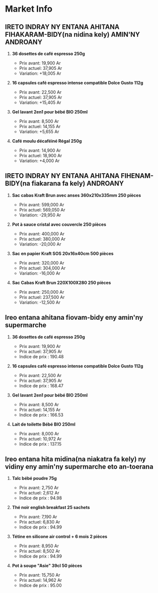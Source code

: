 # Market Info

## IRETO INDRAY NY ENTANA AHITANA FIHAKARAM-BIDY(na nidina kely) AMIN'NY ANDROANY

1. **36 dosettes de café espresso 250g**
   - Prix avant: 19,900 Ar
   - Prix actuel: 37,905 Ar
   - Variation: +18,005 Ar

2. **16 capsules café espresso intense compatible Dolce Gusto 112g**
   - Prix avant: 22,500 Ar
   - Prix actuel: 37,905 Ar
   - Variation: +15,405 Ar

3. **Gel lavant 2en1 pour bébé BIO 250ml**
   - Prix avant: 8,500 Ar
   - Prix actuel: 14,155 Ar
   - Variation: +5,655 Ar

4. **Café moulu décaféiné Régal 250g**
   - Prix avant: 14,900 Ar
   - Prix actuel: 18,900 Ar
   - Variation: +4,000 Ar

## IRETO INDRAY NY ENTANA AHITANA FIHENAM-BIDY(na fiakarana fa kely) ANDROANY

1. **Sac cabas Kraft Brun avec anses 360x210x335mm 250 pièces**
   - Prix avant: 599,000 Ar
   - Prix actuel: 569,050 Ar
   - Variation: -29,950 Ar

2. **Pot à sauce cristal avec couvercle 250 pièces**
   - Prix avant: 400,000 Ar
   - Prix actuel: 380,000 Ar
   - Variation: -20,000 Ar

3. **Sac en papier Kraft SOS 20x16x40cm 500 pièces**
   - Prix avant: 320,000 Ar
   - Prix actuel: 304,000 Ar
   - Variation: -16,000 Ar

4. **Sac Cabas Kraft Brun 220X100X280 250 pièces**
   - Prix avant: 250,000 Ar
   - Prix actuel: 237,500 Ar
   - Variation: -12,500 Ar

## Ireo entana ahitana fiovam-bidy eny amin'ny supermarche

1. **36 dosettes de café espresso 250g**
   - Prix avant: 19,900 Ar
   - Prix actuel: 37,905 Ar
   - Indice de prix : 190.48

2. **16 capsules café espresso intense compatible Dolce Gusto 112g**
   - Prix avant: 22,500 Ar
   - Prix actuel: 37,905 Ar
   - Indice de prix : 168.47

3. **Gel lavant 2en1 pour bébé BIO 250ml**
   - Prix avant: 8,500 Ar
   - Prix actuel: 14,155 Ar
   - Indice de prix : 166.53

4. **Lait de toilette Bébé BIO 250ml**
   - Prix avant: 8,000 Ar
   - Prix actuel: 10,972 Ar
   - Indice de prix : 137.15

## Ireo entana hita midina(na niakatra fa kely) ny vidiny eny amin'ny supermarche eto an-toerana

1. **Talc bébé poudre 75g**
   - Prix avant: 2,750 Ar
   - Prix actuel: 2,612 Ar
   - Indice de prix : 94.98

2. **Thé noir english breakfast 25 sachets**
   - Prix avant: 7,190 Ar
   - Prix actuel: 6,830 Ar
   - Indice de prix : 94.99

3. **Tétine en silicone air control + 6 mois 2 pièces**
   - Prix avant: 8,950 Ar
   - Prix actuel: 8,502 Ar
   - Indice de prix : 94.99

4. **Pot à soupe "Asie" 39cl 50 pièces**
   - Prix avant: 15,750 Ar
   - Prix actuel: 14,962 Ar
   - Indice de prix : 95.00

